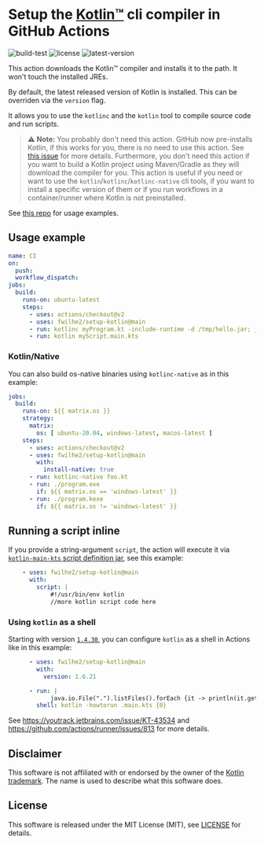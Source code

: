 # Setup the [Kotlin™](https://kotlinlang.org/) cli compiler in GitHub Actions

![build-test](https://github.com/fwilhe2/setup-kotlin/workflows/build-test/badge.svg)
![license](https://img.shields.io/github/license/fwilhe2/setup-kotlin)
![latest-version](https://img.shields.io/github/v/tag/fwilhe2/setup-kotlin)

This action downloads the Kotlin™ compiler and installs it to the path.
It won't touch the installed JREs.

By default, the latest released version of Kotlin is installed.
This can be overriden via the `version` flag.

It allows you to use the `kotlinc` and the `kotlin` tool to compile source code and run scripts.

> :warning: **Note:** You probably don't need this action.
> GitHub now pre-installs Kotlin, if this works for you, there is no need to use this action.
> See [this issue](https://github.com/fwilhe2/setup-kotlin/issues/174) for more details.
> Furthermore, you don't need this action if you want to build a Kotlin project using Maven/Gradle as they will download the compiler for you.
> This action is useful if you need or want to use the `kotlin`/`kotlinc`/`kotlinc-native` cli tools, if you want to install a specific version of them or if you run workflows in a container/runner where Kotlin is not preinstalled.

See [this repo](https://github.com/fwilhe2/improved-enigma) for usage examples.

## Usage example

```yaml
name: CI
on:
  push:
  workflow_dispatch:
jobs:
  build:
    runs-on: ubuntu-latest
    steps:
      - uses: actions/checkout@v2
      - uses: fwilhe2/setup-kotlin@main
      - run: kotlinc myProgram.kt -include-runtime -d /tmp/hello.jar; java -jar /tmp/hello.jar
      - run: kotlin myScript.main.kts
```

### Kotlin/Native

You can also build os-native binaries using `kotlinc-native` as in this example:

```yaml
jobs:
  build:
    runs-on: ${{ matrix.os }}
    strategy:
      matrix:
        os: [ ubuntu-20.04, windows-latest, macos-latest ]
    steps:
      - uses: actions/checkout@v2
      - uses: fwilhe2/setup-kotlin@main
        with:
          install-native: true
      - run: kotlinc-native foo.kt
      - run: ./program.exe
        if: ${{ matrix.os == 'windows-latest' }}
      - run: ./program.kexe
        if: ${{ matrix.os != 'windows-latest' }}
```

## Running a script inline

If you provide a string-argument `script`, the action will execute it via [`kotlin-main-kts` script definition jar](https://github.com/Kotlin/kotlin-script-examples/blob/master/jvm/main-kts/MainKts.md), see this example:

```yaml
    - uses: fwilhe2/setup-kotlin@main
      with:
        script: |
            #!/usr/bin/env kotlin
            //more kotlin script code here
```

### Using `kotlin` as a shell

Starting with version [`1.4.30`](https://github.com/JetBrains/kotlin/releases/tag/v1.4.30), you can configure `kotlin` as a shell in Actions like in this example:

```yaml
      - uses: fwilhe2/setup-kotlin@main
        with:
          version: 1.6.21

      - run: |
            java.io.File(".").listFiles().forEach {it -> println(it.getName().toString())}
        shell: kotlin -howtorun .main.kts {0}
```

See https://youtrack.jetbrains.com/issue/KT-43534 and https://github.com/actions/runner/issues/813 for more details.

## Disclaimer

This software is not affiliated with or endorsed by the owner of the [Kotlin trademark](https://kotlinlang.org/foundation/guidelines.html).
The name is used to describe what this software does.

## License

This software is released under the MIT License (MIT), see [LICENSE](./LICENSE) for details.
